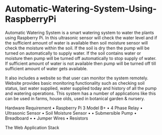 # Automatic-Watering-System-Using-RaspberryPi
Automatic Watering System is a smart watering system to water the plants using Raspberry
Pi. In this ultrasonic sensor will check the water level and if the sufficient amount of water is
available then soil moisture sensor will check the moisture within the soil. If the soil is dry then
the pump will be turned on automatically to supply water. If the soil contains water or moisture
then pump will be turned off automatically to stop supply of water. If sufficient amount of water
is not available then pump will be turned off till sufficient amount of water gets available.

It also includes a website so that user can monitor the system remotely. Website provides
basic monitoring functionality such as checking soil status, last water supplied, water supplied
today and history of all the pump and watering operations. This system has a number of
applications like this can be used in farms, house olds, used in botanical garden & nursery.

Hardware Requirement
•	Raspberry Pi 3 Model B+ 
•	4 Phase Relay
•	Ultrasonic Sensor 
•	Soil Moisture Sensor •
•	Submersible Pump
•	Breadboard • 
•	Jumper Wires 
•	Resistors

The Web Application Stack
